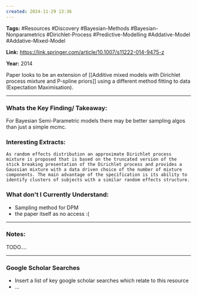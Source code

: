 ```yaml
---
created: 2024-11-29 13:36
---
```

**Tags:** #Resources #Discovery #Bayesian-Methods #Bayesian-Nonparametrics #Dirichlet-Process #Predictive-Modelling #Addative-Model #Addative-Mixed-Model

**Link:** https://link.springer.com/article/10.1007/s11222-014-9475-z

**Year:** 2014

Paper looks to be an extension of [[Additive mixed models with Dirichlet process mixture and P-spline priors]] using a different method fitting to data (Expectation Maximisation). 

---
### Whats the Key Finding/ Takeaway:

For Bayesian Semi-Parametric models there may be better sampling algos than just a simple mcmc. 
### Interesting Extracts:

```
As random effects distribution an approximate Dirichlet process mixture is proposed that is based on the truncated version of the stick breaking presentation of the Dirichlet process and provides a Gaussian mixture with a data driven choice of the number of mixture components. The main advantage of the specification is its ability to identify clusters of subjects with a similar random effects structure.
```
### What don't I Currently Understand:

- Sampling method for DPM
- the paper itself as no access :(

---
### Notes:

TODO....

---
### Google Scholar Searches

- Insert a list of key google scholar searches which relate to this resource 
- ...
